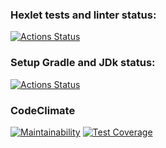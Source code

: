 ### Hexlet tests and linter status:
[![Actions Status](https://github.com/evgeniy-satushev/java-project-71/actions/workflows/hexlet-check.yml/badge.svg)](https://github.com/evgeniy-satushev/java-project-71/actions)
### Setup Gradle and JDk status:
[![Actions Status](https://github.com/evgeniy-satushev/java-project-71/actions/workflows/gradle-build-action.yml/badge.svg)](https://github.com/evgeniy-satushev/java-project-71/actions)
### CodeClimate
[![Maintainability](https://api.codeclimate.com/v1/badges/fb2c7c03851cd61caa92/maintainability)](https://codeclimate.com/github/evgeniy-satushev/java-project-71/maintainability)
[![Test Coverage](https://api.codeclimate.com/v1/badges/fb2c7c03851cd61caa92/test_coverage)](https://codeclimate.com/github/evgeniy-satushev/java-project-71/test_coverage)
